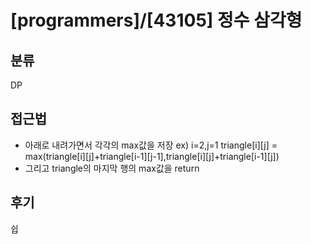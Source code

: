 # [programmers]/[43105] 정수 삼각형

## 분류
DP

## 접근법
- 아래로 내려가면서 각각의 max값을 저장
ex) i=2,j=1
triangle[i][j] = max(triangle[i][j]+triangle[i-1][j-1],triangle[i][j]+triangle[i-1][j])
- 그리고 triangle의 마지막 행의 max값을 return

## 후기
쉽
